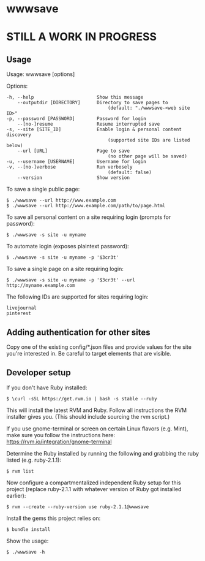 wwwsave
=======
STILL A WORK IN PROGRESS
========================

Usage
-----
Usage: wwwsave [options]

Options:

    -h, --help                       Show this message
        --outputdir [DIRECTORY]      Directory to save pages to
                                         (default: "./wwwsave-<web site ID>"
    -p, --password [PASSWORD]        Password for login
        --[no-]resume                Resume interrupted save
    -s, --site [SITE_ID]             Enable login & personal content discovery
                                         (supported site IDs are listed below)
        --url [URL]                  Page to save
                                         (no other page will be saved)
    -u, --username [USERNAME]        Username for login
    -v, --[no-]verbose               Run verbosely
                                         (default: false)
        --version                    Show version


To save a single public page:

    $ ./wwwsave --url http://www.example.com
    $ ./wwwsave --url http://www.example.com/path/to/page.html

To save all personal content on a site requiring login (prompts for password):

    $ ./wwwsave -s site -u myname

To automate login (exposes plaintext password):

    $ ./wwwsave -s site -u myname -p '$3cr3t'

To save a single page on a site requiring login:

    $ ./wwwsave -s site -u myname -p '$3cr3t' --url http://myname.example.com


The following IDs are supported for sites requiring login:

    livejournal
    pinterest


Adding authentication for other sites
-------------------------------------
Copy one of the existing config/*.json files and provide values for the site you're interested in. Be careful to target elements that are visible.


Developer setup
---------------
If you don't have Ruby installed:

    $ \curl -sSL https://get.rvm.io | bash -s stable --ruby

This will install the latest RVM and Ruby. Follow all instructions the RVM installer gives you. (This should include sourcing the rvm script.)

If you use gnome-terminal or screen on certain Linux flavors (e.g. Mint), make sure you follow the instructions here: https://rvm.io/integration/gnome-terminal

Determine the Ruby installed by running the following and grabbing the ruby listed (e.g. ruby-2.1.1):

    $ rvm list

Now configure a compartmentalized independent Ruby setup for this project (replace ruby-2.1.1 with whatever version of Ruby got installed earlier):

    $ rvm --create --ruby-version use ruby-2.1.1@wwwsave

Install the gems this project relies on:

    $ bundle install

Show the usage:

    $ ./wwwsave -h
